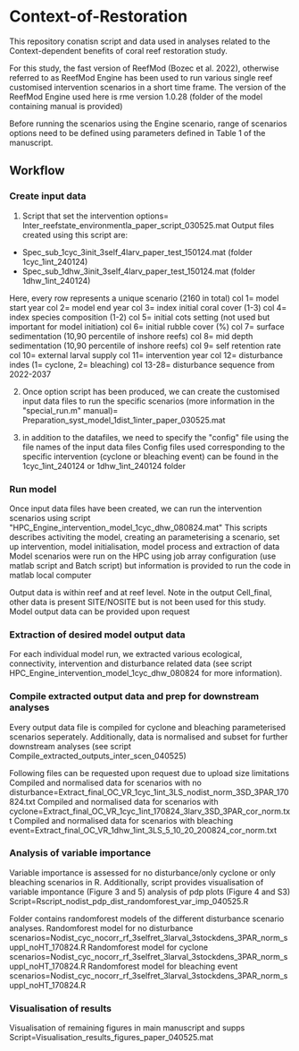 # Context-of-Restoration

This repository conatisn script and data used in analyses related to the Context-dependent benefits of coral reef restoration study.

For this study, the fast version of ReefMod (Bozec et al. 2022), otherwise referred to as ReefMod Engine has been used to run various single reef customised intervention scenarios in a short time frame. The version of the ReefMod Engine used here is rme version 1.0.28 (folder of the model containing manual is provided)

Before running the scenarios using the Engine scenario, range of scenarios options need to be defined using parameters defined in Table 1 of the manuscript.

## Workflow
### Create input data

1) Script that set the intervention options= Inter_reefstate_environmentla_paper_script_030525.mat
Output files created using this script are:
- Spec_sub_1cyc_3init_3self_4larv_paper_test_150124.mat (folder 1cyc_1int_240124)
- Spec_sub_1dhw_3init_3self_4larv_paper_test_150124.mat (folder 1dhw_1int_240124)

Here, every row represents a unique scenario (2160 in total)
col 1= model start year
col 2= model end year
col 3= index initial coral cover (1-3)
col 4= index species composition (1-2)
col 5= initial cots setting (not used but important for model initiation)
col 6= initial rubble cover (%)
col 7= surface sedimentation (10,90 percentile of inshore reefs)
col 8= mid depth sedimentation (10,90 percentile of inshore reefs)
col 9= self retention rate
col 10= external larval supply
col 11= intervention year
col 12= disturbance indes (1= cyclone, 2= bleaching)
col 13-28= disturbance sequence from 2022-2037

2) Once option script has been produced, we can create the customised input data files to run the specific scenarios (more information in the "special_run.m" manual)= Preparation_syst_model_1dist_1inter_paper_030525.mat

3) in addition to the datafiles, we need to specify the "config" file using the file names of the input data files
Config files used corresponding to the specific intervention (cyclone or bleaching event) can be found in the 1cyc_1int_240124 or 1dhw_1int_240124 folder

### Run model
Once input data files have been created, we can run the intervention scenarios using script "HPC_Engine_intervention_model_1cyc_dhw_080824.mat"
This scripts describes activiting the model, creating an parameterising a scenario, set up intervention, model initialisation, model process and extraction of data
Model scenarios were run on the HPC using job array configuration (use matlab script and Batch script) but information is provided to run the code in matlab local computer

Output data is within reef and at reef level. Note in the output Cell_final, other data is present SITE/NOSITE but is not been used for this study.
Model output data can be provided upon request

### Extraction of desired model output data
For each individual model run, we extracted various ecological, connectivity, intervention and disturbance related data (see script HPC_Engine_intervention_model_1cyc_dhw_080824 for more information).

### Compile extracted output data and prep for downstream analyses
Every output data file is compiled for cyclone and bleaching parameterised scenarios seperately. Additionally, data is normalised and subset for further downstream analyses
(see script Compile_extracted_outputs_inter_scen_040525)

Following files can be requested upon request due to upload size limitations
Compiled and normalised data for scenarios with no disturbance=Extract_final_OC_VR_1cyc_1int_3LS_nodist_norm_3SD_3PAR_170824.txt
Compiled and normalised data for scenarios with cyclone=Extract_final_OC_VR_1cyc_1int_170824_3larv_3SD_3PAR_cor_norm.txt
Compiled and normalised data for scenarios with bleaching event=Extract_final_OC_VR_1dhw_1int_3LS_5_10_20_200824_cor_norm.txt

### Analysis of variable importance 
Variable importance is assessed for no disturbance/only cyclone or only bleaching scenarios in R. Additionally, script provides visualisation of variable impontance (Figure 3 and 5) analysis of pdp plots (Figure 4 and S3)
Script=Rscript_nodist_pdp_dist_randomforest_var_imp_040525.R

Folder contains randomforest models of the different disturbance scenario analyses.
Randomforest model for no disturbance scenarios=Nodist_cyc_nocorr_rf_3selfret_3larval_3stockdens_3PAR_norm_suppl_noHT_170824.R
Randomforest model for cyclone scenarios=Nodist_cyc_nocorr_rf_3selfret_3larval_3stockdens_3PAR_norm_suppl_noHT_170824.R
Randomforest model for bleaching event scenarios=Nodist_cyc_nocorr_rf_3selfret_3larval_3stockdens_3PAR_norm_suppl_noHT_170824.R

### Visualisation of results
Visualisation of remaining figures in main manuscript and supps
Script=Visualisation_results_figures_paper_040525.mat
